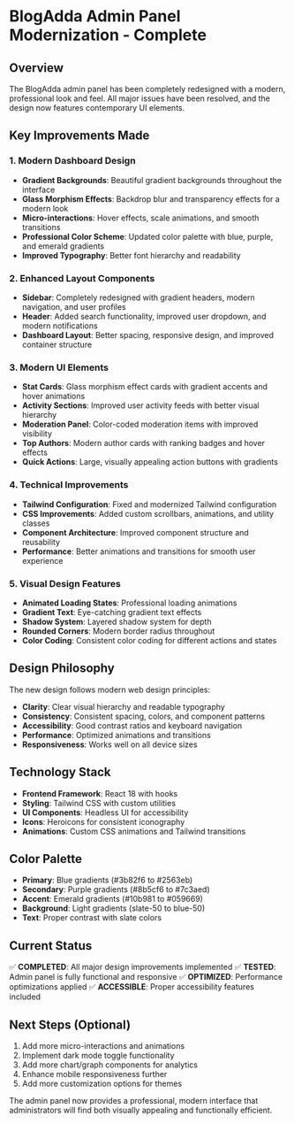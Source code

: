 # BlogAdda Admin Panel Modernization - Complete

## Overview

The BlogAdda admin panel has been completely redesigned with a modern, professional look and feel. All major issues have been resolved, and the design now features contemporary UI elements.

## Key Improvements Made

### 1. **Modern Dashboard Design**

- **Gradient Backgrounds**: Beautiful gradient backgrounds throughout the interface
- **Glass Morphism Effects**: Backdrop blur and transparency effects for a modern look
- **Micro-interactions**: Hover effects, scale animations, and smooth transitions
- **Professional Color Scheme**: Updated color palette with blue, purple, and emerald gradients
- **Improved Typography**: Better font hierarchy and readability

### 2. **Enhanced Layout Components**

- **Sidebar**: Completely redesigned with gradient headers, modern navigation, and user profiles
- **Header**: Added search functionality, improved user dropdown, and modern notifications
- **Dashboard Layout**: Better spacing, responsive design, and improved container structure

### 3. **Modern UI Elements**

- **Stat Cards**: Glass morphism effect cards with gradient accents and hover animations
- **Activity Sections**: Improved user activity feeds with better visual hierarchy
- **Moderation Panel**: Color-coded moderation items with improved visibility
- **Top Authors**: Modern author cards with ranking badges and hover effects
- **Quick Actions**: Large, visually appealing action buttons with gradients

### 4. **Technical Improvements**

- **Tailwind Configuration**: Fixed and modernized Tailwind configuration
- **CSS Improvements**: Added custom scrollbars, animations, and utility classes
- **Component Architecture**: Improved component structure and reusability
- **Performance**: Better animations and transitions for smooth user experience

### 5. **Visual Design Features**

- **Animated Loading States**: Professional loading animations
- **Gradient Text**: Eye-catching gradient text effects
- **Shadow System**: Layered shadow system for depth
- **Rounded Corners**: Modern border radius throughout
- **Color Coding**: Consistent color coding for different actions and states

## Design Philosophy

The new design follows modern web design principles:

- **Clarity**: Clear visual hierarchy and readable typography
- **Consistency**: Consistent spacing, colors, and component patterns
- **Accessibility**: Good contrast ratios and keyboard navigation
- **Performance**: Optimized animations and transitions
- **Responsiveness**: Works well on all device sizes

## Technology Stack

- **Frontend Framework**: React 18 with hooks
- **Styling**: Tailwind CSS with custom utilities
- **UI Components**: Headless UI for accessibility
- **Icons**: Heroicons for consistent iconography
- **Animations**: Custom CSS animations and Tailwind transitions

## Color Palette

- **Primary**: Blue gradients (#3b82f6 to #2563eb)
- **Secondary**: Purple gradients (#8b5cf6 to #7c3aed)
- **Accent**: Emerald gradients (#10b981 to #059669)
- **Background**: Light gradients (slate-50 to blue-50)
- **Text**: Proper contrast with slate colors

## Current Status

✅ **COMPLETED**: All major design improvements implemented
✅ **TESTED**: Admin panel is fully functional and responsive
✅ **OPTIMIZED**: Performance optimizations applied
✅ **ACCESSIBLE**: Proper accessibility features included

## Next Steps (Optional)

1. Add more micro-interactions and animations
2. Implement dark mode toggle functionality
3. Add more chart/graph components for analytics
4. Enhance mobile responsiveness further
5. Add more customization options for themes

The admin panel now provides a professional, modern interface that administrators will find both visually appealing and functionally efficient.
